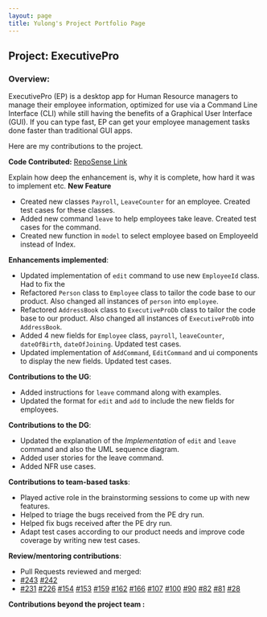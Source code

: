 ```yaml
---
layout: page
title: Yulong's Project Portfolio Page
---
```


## Project: ExecutivePro
### Overview:
ExecutivePro (EP) is a desktop app for Human Resource managers to manage their employee information, optimized for use via a Command Line Interface (CLI) while still having the benefits of a Graphical User Interface (GUI). If you can type fast, EP can get your employee management tasks done faster than traditional GUI apps.

Here are my contributions to the project.

**Code Contributed:**
[RepoSense Link](https://nus-cs2103-ay2223s2.github.io/tp-dashboard/?search=gyulong1&breakdown=true)

Explain how deep the enhancement is, why it is complete, how hard it was to implement etc.
**New Feature**
- Created new classes `Payroll`, `LeaveCounter` for an employee. Created test cases for these classes.
- Added new command `leave` to help employees take leave. Created test cases for the command.
- Created new function in `model` to select employee based on EmployeeId instead of Index.

**Enhancements implemented**:
- Updated implementation of `edit` command to use new `EmployeeId` class. Had to fix the 
- Refactored `Person` class to `Employee` class to tailor the code base to our product. Also changed all instances of `person` into `employee`.
- Refactored `AddressBook` class to `ExecutiveProDb` class to tailor the code base to our product. Also changed all instances of `ExecutiveProDb` into `AddressBook`.
- Added 4 new fields for `Employee` class, `payroll`, `leaveCounter`, `dateOfBirth`, `dateOfJoining`. Updated test cases.
- Updated implementation of `AddCommand`, `EditCommand` and ui components to display the new fields. Updated test cases.

**Contributions to the UG**:
- Added instructions for `leave` command along with examples.
- Updated the format for `edit` and `add` to include the new fields for employees.

**Contributions to the DG**:
- Updated the explanation of the _Implementation_ of `edit` and `leave` command and also the UML sequence diagram.
- Added user stories for the leave command.
- Added NFR use cases.

**Contributions to team-based tasks**:
- Played active role in the brainstorming sessions to come up with new features.
- Helped to triage the bugs received from the PE dry run.
- Helped fix bugs received after the PE dry run.
- Adapt test cases according to our product needs and improve code coverage by writing new test cases.

**Review/mentoring contributions**:
- Pull Requests reviewed and merged:
- [#243](https://github.com/AY2223S2-CS2103T-W09-4/tp/pull/243)
  [#242](https://github.com/AY2223S2-CS2103T-W09-4/tp/pull/242)
- [#231](https://github.com/AY2223S2-CS2103T-W09-4/tp/pull/231)
  [#226](https://github.com/AY2223S2-CS2103T-W09-4/tp/pull/226)
  [#154](https://github.com/AY2223S2-CS2103T-W09-4/tp/pull/154)
  [#153](https://github.com/AY2223S2-CS2103T-W09-4/tp/pull/153)
  [#159](https://github.com/AY2223S2-CS2103T-W09-4/tp/pull/159)
  [#162](https://github.com/AY2223S2-CS2103T-W09-4/tp/pull/162)
  [#166](https://github.com/AY2223S2-CS2103T-W09-4/tp/pull/166)
  [#107](https://github.com/AY2223S2-CS2103T-W09-4/tp/pull/107)
  [#100](https://github.com/AY2223S2-CS2103T-W09-4/tp/pull/100)
  [#90](https://github.com/AY2223S2-CS2103T-W09-4/tp/pull/90)
  [#82](https://github.com/AY2223S2-CS2103T-W09-4/tp/pull/82)
  [#81](https://github.com/AY2223S2-CS2103T-W09-4/tp/pull/81)
  [#28](https://github.com/AY2223S2-CS2103T-W09-4/tp/pull/28)

**Contributions beyond the project team :**
